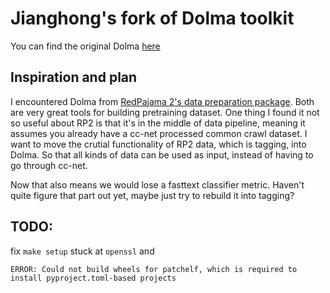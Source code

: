 # Jianghong's fork of Dolma toolkit

You can find the original Dolma [here](https://github.com/allenai/dolma)

## Inspiration and plan

I encountered Dolma from [RedPajama 2's data preparation package](https://github.com/togethercomputer/RedPajama-Data). Both are very great tools for building pretraining dataset. One thing I found it not so useful about RP2 is that it's in the middle of data pipeline, meaning it assumes you already have a cc-net processed common crawl dataset. I want to move the crutial functionality of RP2 data, which is tagging, into Dolma. So that all kinds of data can be used as input, instead of having to go through cc-net.

Now that also means we would lose a fasttext classifier metric. Haven't quite figure that part out yet, maybe just try to rebuild it into tagging?

## TODO:
fix `make setup`  stuck at `openssl` and
```
ERROR: Could not build wheels for patchelf, which is required to install pyproject.toml-based projects
```